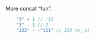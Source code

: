 More concat “fun”.

``` javascript
    "3" + 1 // '31'
    "3" - 1 // 2
    "222" - -"111" // 333 (⊙﹏⊙)
```
